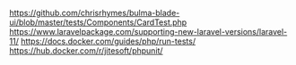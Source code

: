 https://github.com/chrisrhymes/bulma-blade-ui/blob/master/tests/Components/CardTest.php
https://www.laravelpackage.com/supporting-new-laravel-versions/laravel-11/
https://docs.docker.com/guides/php/run-tests/
https://hub.docker.com/r/jitesoft/phpunit/
